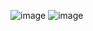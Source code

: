 ![image](https://user-images.githubusercontent.com/11310445/132268407-28d871d4-e1a9-49e1-b117-4be7a61d6cff.png)
![image](https://user-images.githubusercontent.com/11310445/132271810-31dd9f69-f491-4653-b474-c70f72bac25d.png)
